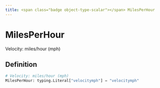 ```yaml
---
title: <span class="badge object-type-scalar"></span> MilesPerHour
---
```

# <span class="badge object-type-scalar"></span> MilesPerHour

Velocity: miles/hour (mph)

## Definition

```python
# Velocity: miles/hour (mph)
MilesPerHour: typing.Literal["velocitymph"] = "velocitymph"
```
